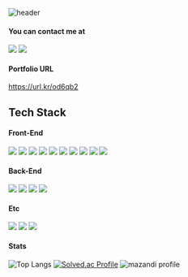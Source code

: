 <!--
**swy0123/swy0123** is a ✨ _special_ ✨ repository because its `README.md` (this file) appears on your GitHub profile.

Here are some ideas to get you started:

- 🔭 I’m currently working on ...
- 🌱 I’m currently learning ...
- 👯 I’m looking to collaborate on ...
- 🤔 I’m looking for help with ...
- 💬 Ask me about ...
- 📫 How to reach me: ...
- 😄 Pronouns: ...
- ⚡ Fun fact: ...
-->

![header](https://capsule-render.vercel.app/api?type=waving&fontColor=ECF3FE&color=070722&height=220&section=header&text=I'm%20Siyoung&fontSize=50&animation=twinkling&fontAlignY=40&desc=Frontend%20developer&descAlignY=55)

#### You can contact me at
<a href="https://github.com/swy0123" target="_blank"><img src="https://img.shields.io/badge/GitHub-181717?style=flat-square&logo=GitHub&logoColor=white"/></a>
<a href="mailto:swy05123@gmail.com" target="_blank"><img src="https://img.shields.io/badge/Gmail-EA4335?style=flat-square&logo=Gmail&logoColor=white"/></a>

#### Portfolio URL
<a href="https://url.kr/od6qb2" target="_blank">https://url.kr/od6qb2</a>

## Tech Stack
#### Front-End <br/>
<div>
  <img src="https://img.shields.io/badge/React-61DAFB?style=flat-square&logo=react&logoColor=white"/>
  <img src="https://img.shields.io/badge/Recoil-61DAFB?style=flat-square&logo=react&logoColor=white"/>
  <img src="https://img.shields.io/badge/Vue.js-4FC08D?style=flat-square&logo=vuedotjs&logoColor=white"/>
  <img src="https://img.shields.io/badge/VueX-4FC08D?style=flat-square&logo=vuedotjs&logoColor=white"/>
  <img src="https://img.shields.io/badge/TypeScript-3178C6?style=flat-square&logo=typescript&logoColor=white">
  <img src="https://img.shields.io/badge/Styledcomponents-DB7093?style=flat-square&logo=styledcomponents&logoColor=white">
  <img src="https://img.shields.io/badge/Vite-646CFF?style=flat-square&logo=vite&logoColor=white">
  <img src="https://img.shields.io/badge/JavaScript-F7DF1E?style=flat-square&logo=javascript&logoColor=black">
  <img src="https://img.shields.io/badge/HTML-E34F26?style=flat-square&logo=HTML5&logoColor=white">
  <img src="https://img.shields.io/badge/CSS-1572B6?style=flat-square&logo=CSS3&logoColor=white">
</div>

#### Back-End <br/>
<div>
  <img src="https://img.shields.io/badge/Java-007396?style=flat-square&logo=OpenJDK&logoColor=white"/>
  <img src="https://img.shields.io/badge/Spring Boot-6DB33F?style=flat-square&logo=springboot&logoColor=white"/>
  <img src="https://img.shields.io/badge/MySql-4479A1?style=flat-square&logo=mysql&logoColor=white"/>
  <img src="https://img.shields.io/badge/MyBatis-6DB33F?style=flat-square&logo=&logoColor=white"/>
</div>

#### Etc <br/>
<div>
  <img src="https://img.shields.io/badge/GitHub-181717?style=flat-square&logo=GitHub&logoColor=white">
  <img src="https://img.shields.io/badge/GitLab-FC6D26?style=flat-square&logo=GitLab&logoColor=white">
  <img src="https://img.shields.io/badge/Jira-0052CC?style=flat-square&logo=Jira&logoColor=white">
</div>

#### Stats <br/>
![Top Langs](https://github-readme-stats.vercel.app/api/top-langs/?username=swy0123&layout=compact)
[![Solved.ac Profile](http://mazassumnida.wtf/api/v2/generate_badge?boj=swy05123)](https://solved.ac/swy05123)
![mazandi profile](http://mazandi.herokuapp.com/api?handle=swy05123&theme=cold)
